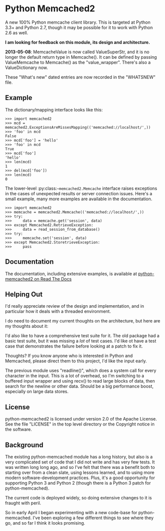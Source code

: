Python Memcached2
=================

A new 100% Python memcache client library.  This is targeted at Python 3.3+
and Python 2.7, though it may be possible for it to work with Python 2.6 as
well.

**I am looking for feedback on this module, its design and architecture.**

**2013-05-08**: MemcacheValue is now called ValueSuperStr, and it is no
longer the default return type in Memcache().  It can be defined by passing
ValueMemcache to Memcache() as the "value_wrapper".  There's also a
ValueDictionary now.

These "What's new" dated entries are now recorded in the "WHATSNEW" file.

Example
-------

The dictionary/mapping interface looks like this:

    >>> import memcached2
    >>> mcd = memcached2.ExceptionsAreMissesMapping(('memcached://localhost/',))
    >>> 'foo' in mcd
    False
    >>> mcd['foo'] = 'hello'
    >>> 'foo' in mcd
    True
    >>> mcd['foo']
    'hello'
    >>> len(mcd)
    1
    >>> del(mcd['foo'])
    >>> len(mcd)
    0

The lower-level :py:class:`~memcached2.Memcache` interface raises
exceptions in the cases of unexpected results or server connection issues.
Here's a small example, many more examples are available in the
documentation.

    >>> import memcached2
    >>> memcache = memcached2.Memcache(('memcached://localhost/',))
    >>> try:
    >>>     data = memcache.get('session', data)
    >>> except Memcached2.RetrieveException:
    >>>     data = read_session_from_database()
    >>> try:
    >>>     memcache.set('session', data)
    >>> except Memcached2.StoretrieveException:
    >>>     pass

Documentation
-------------

The documentation, including extensive examples, is available at
[python-memcached2 on Read The Docs](https://python-memcached2.readthedocs.org/en/latest/)

Helping Out
-----------

I'd really appreciate review of the design and implementation, and in
particular how it deals with a threaded environment.

I do need to document my current thoughts on the architecture, but here
are my thoughts about it:

I'd also like to have a comprehensive test suite for it.  The old package
had a basic test suite, but it was missing a *lot* of test cases.  I'd
like ot have a test case that demonstrates the failure before looking at a
patch to fix it.

Thoughts?  If you know anyone who is interested in Python and Memcached,
please direct them to this project, I'd like the input early.

The previous module uses "readline()", which does a system call for every
character in the input.  This is a lot of overhead, so I'm switching to
a buffered input wrapper and using recv() to read large blocks of data,
then search for the newline or other data.  Should be a big performance
boost, especially on large data stores.

License
-------

python-memcached2 is licensed under version 2.0 of the Apache License.
See the file "LICENSE" in the top level directory or the Copyright notice
in the software.

Background
----------

The existing python-memcached module has a long history, but also is a very
complicated set of code that I did not write and has very few tests.  It
was written long long ago, and so I've felt that there was a benefit both
to starting over from a clean slate, using lessons learned, and to using
more modern software-development practices.  Plus, it's a good opportunity
for supporting Python 3 and Python 2 (though there is a Python 3 patch for
python-memcached).

The current code is deployed widely, so doing extensive changes to it is
fraught with peril.

So in early April I began experimenting with a new code-base for
python-memcached.  I've been exploring a few different things to see where
they go, and so far I think it looks promising.
